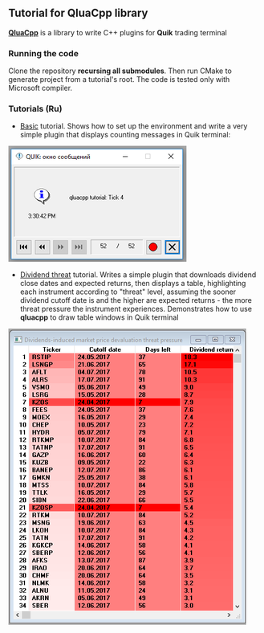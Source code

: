 ## Tutorial for QluaCpp library ##

[**QluaCpp**](https://github.com/elelel/qluacpp) is a library to write C++ plugins for **Quik** trading terminal

### Running the code ###
Clone the repository **recursing all submodules**. Then run CMake to generate project from a tutorial's root. The code is tested only with Microsoft compiler.

### Tutorials (Ru) ###

 - [Basic](basic) tutorial. Shows how to set up the environment and write a very simple plugin that displays counting messages in Quik terminal:
 
 ![Message screenshot](basic/doc/message_screenshot.png)
 
 - [Dividend threat](dividend_threat) tutorial. Writes a simple plugin that downloads dividend close dates and expected returns, then displays a table, highlighting each instrument according to "threat" level, assuming the sooner dividend cutoff date is and the higher are expected returns - the more threat pressure the instrument experiences. Demonstrates how to use **qluacpp** to draw table windows in Quik terminal
 
 ![Dividend threat screenshot](dividend_threat/doc/table_screenshot.png)
 

